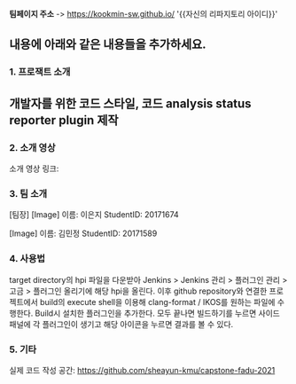 **팀페이지 주소** -> https://kookmin-sw.github.io/ '{{자신의 리파지토리 아이디}}'


## 내용에 아래와 같은 내용들을 추가하세요.

### 1. 프로잭트 소개

## 개발자를 위한 코드 스타일, 코드 analysis status reporter plugin 제작

### 2. 소개 영상
 소개 영상 링크: 

### 3. 팀 소개

[팀장]
[Image]
이름: 이은지
StudentID: 20171674

[Image]
이름: 김민정
StudentID: 20171589

### 4. 사용법

target directory의 hpi 파일을 다운받아 Jenkins > Jenkins 관리 > 플러그인 관리 > 고금 > 플러그인 올리기에 해당 hpi을 올린다.
이후 github repository와 연결한 프로젝트에서 build의 execute shell을 이용해 clang-format / IKOS를 원하는 파일에 수행한다.
Build시 설치한 플러그인을 추가한다.
모두 끝나면 빌드하기를 누르면 사이드 패널에 각 플러그인이 생기고 해당 아이콘을 누르면 결과를 볼 수 있다.

### 5. 기타
실제 코드 작성 공간: https://github.com/sheayun-kmu/capstone-fadu-2021

